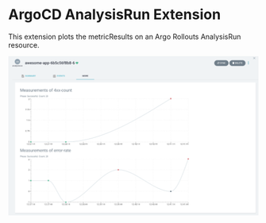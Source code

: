 # ArgoCD AnalysisRun Extension

This extension plots the metricResults on an Argo Rollouts AnalysisRun resource.

![demo](demo-updated.png)
